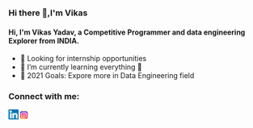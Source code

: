 ### Hi there 👋,I'm Vikas 
#### Hi, I'm Vikas Yadav, a Competitive Programmer and data engineering Explorer from INDIA.

- 🔭 Looking for internship opportunities
- 🌱 I’m currently learning everything 🤣
- 🥅 2021 Goals: Expore more in Data Engineering field

### Connect with me:

<a href="https://www.linkedin.com/in/vikas-yadav-5526b7171/">
  <img align="left" alt="Vikas Yadav | CodeSandbox" width="20px" src="https://github.com/itsvikas0304/itsvikas0304/blob/main/assests/linkedln.svg" />
</a>
<a href="https://www.instagram.com/itsvikas0304/">
  <img align="left" alt="Anurag Hazra | Twitter" width="21px" src="https://github.com/itsvikas0304/itsvikas0304/blob/main/assests/instagram.png" />
</a>
<br />
<br />
